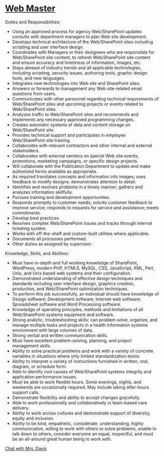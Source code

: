 # [Web Master](https://laclinica.hrmdirect.com/employment/view.php?req=3076324&jbsrc=1014&location=8d660afc-30a2-d2c3-09ff-c71c39a98c35)

Duties and Responsibilities:

- Using an approved process for agency Web/SharePoint updates consults with department managers to plan Web site development.
- Develops technical architecture of the Web/SharePoint sites including scripting and user interface design.
- Coordinates with Managers or their designees who are responsible for Web/SharePoint site content, to refresh Web/SharePoint site content and ensure accuracy and timeliness of information, images, etc.
- Stays abreast of industry trends and all applicable technologies, including scripting, security issues, authoring tools, graphic design tools, and new languages.
- Integrates new technologies into Web site and SharePoint sites.
- Answers or forwards to management any Web site-related email questions from users.
- Communicates with other personnel regarding technical requirements of Web/SharePoint sites and upcoming projects or events related to Web/SharePoint sites.
- Analyzes traffic to Web/SharePoint sites and recommends and implements any necessary approved programming changes.
- Creates automatic systems of data and content storage on Web/SharePoint site.
- Provides technical support and participates in employee Web/SharePoint site training.
- Collaborates with relevant contractors and other internal and external stakeholders.
- Collaborates with external vendors on special Web site events, promotions, marketing campaigns, or specific design projects.
- Will collaborate with the Publication Department to update and make authorized forms available as appropriate.
- As required translates concepts and information into images; uses feedback to modify designs; demonstrates attention to detail.
- Identifies and resolves problems in a timely manner; gathers and analyzes information skillfully.
- Pursues training and development opportunities.
- Responds promptly to customer needs; solicits customer feedback to improve service; responds to requests for service and assistance; meets commitments.
- Develop best practices.
- Resolves complex Web/SharePoint issues and tracks through internal ticketing system.
- Works with off-the-shelf and custom-built utilities where applicable.
- Documents all processes performed.
- Other duties as assigned by supervisor.

Knowledge, Skills, and Abilities:

- Must have in-depth and full working knowledge of SharePoint, WordPress, modern PHP, HTML5, MySQL, CSS, JavaScript, XML, Perl, Unix, and Unix based web systems and their configuration.
- Demonstrated understanding of effective design techniques and standards including user interface design, graphics creation, production, and Web/SharePoint optimization techniques.
- To perform this job successfully, an individual should have knowledge of Design software; Development software; Internet web software; Spreadsheet software and Word Processing software.
- Knowledge of operating principles, methods and limitations of all Web/SharePoint systems equipment and software.
- Strong analytic, troubleshooting skills; can problem solve, organize, and manage multiple tasks and projects in a health information systems environment with large volumes of data.
- Strong verbal and written communication skills.
- Must have excellent problem-solving, planning, and project management skills.
- Ability to solve practical problems and work with a variety of concrete variables in situations where only limited standardization exists.
- Ability to interpret a variety of instructions furnished in written, oral, diagram, or schedule form.
- Able to identify root causes of Web/SharePoint systems integrity and application performance issues.
- Must be able to work flexible hours. Some evenings, nights, and weekends are occasionally required. May include taking after-hours support calls.
- Demonstrate flexibility and ability to accept changes gracefully.
- Able to work professionally and collaboratively in team-based care delivery.
- Ability to work across cultures and demonstrate support of diversity, equity and inclusion.
- Ability to be kind, empathetic, considerate, understanding, highly communicative, willing to work with others to solve problems, unable to talk down to others, consider everyone an equal, respectful, and must be an all-around great human being to work with.

[Chat with Mrs. Davis](https://chatgpt.com/share/6850a1be-0e70-8012-bb73-3365ee58e65e)

